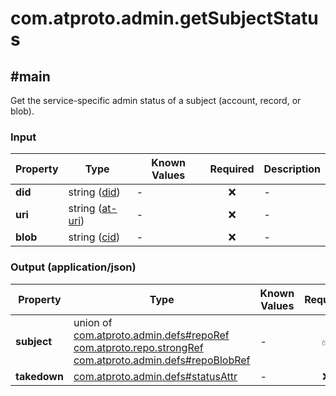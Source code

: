 # com.atproto.admin.getSubjectStatus

## #main

Get the service-specific admin status of a subject (account, record, or blob).

### Input

| Property | Type | Known Values | Required | Description |
| --- | --- | --- | :---: | --- |
| **did** | string ([did](https://atproto.com/specs/did)) | - | ❌ | - |
| **uri** | string ([at-uri](https://atproto.com/specs/at-uri-scheme)) | - | ❌ | - |
| **blob** | string ([cid](https://atproto.com/specs/repository#cid-formats)) | - | ❌ | - |

### Output (application/json)

| Property | Type | Known Values | Required | Description |
| --- | --- | --- | :---: | --- |
| **subject** | union of <br>[com.atproto.admin.defs#repoRef](../../../../com/atproto/admin/defs.md#repoRef)<br>[com.atproto.repo.strongRef](../../../../com/atproto/repo/strongRef.md#com.atproto.repo.strongRef)<br>[com.atproto.admin.defs#repoBlobRef](../../../../com/atproto/admin/defs.md#repoBlobRef) | - | ✅ | - |
| **takedown** | [com.atproto.admin.defs#statusAttr](../../../../com/atproto/admin/defs.md#statusAttr) | - | ❌ | - |
